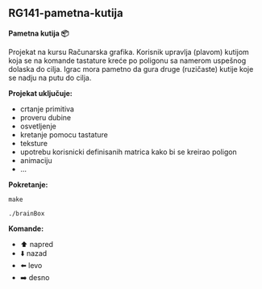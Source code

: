 ## RG141-pametna-kutija

**Pametna kutija :package:**

Projekat na kursu Računarska grafika. 
Korisnik upravlja (plavom) kutijom koja se na komande tastature kreće po poligonu sa namerom uspešnog dolaska do cilja. Igrac mora pametno da gura druge (ruzičaste) kutije koje se nadju na putu do cilja.

**Projekat uključuje:** 
   - crtanje primitiva
   - proveru dubine
   - osvetljenje
   - kretanje pomocu tastature
   - teksture
   - upotrebu korisnicki definisanih matrica kako bi se kreirao poligon
   - animaciju
   - …

**Pokretanje:**
```
make
```
```
./brainBox
```

**Komande:**
   - :arrow_up: napred
   - :arrow_down: nazad
   - :arrow_left: levo
   - :arrow_right: desno
    

